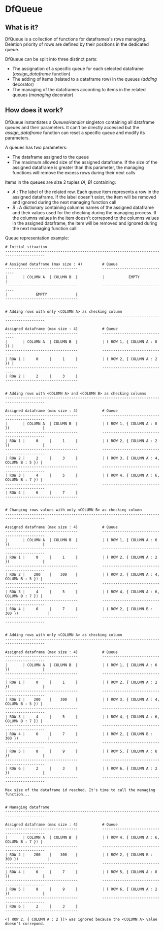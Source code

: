 DfQueue
=======

What is it?
-----------

DfQueue is a collection of functions for dataframes's rows managing. Deletion priority of rows are defined by their positions in the dedicated queue.

DfQueue can be split into three distinct parts:
- The assignation of a specific queue for each selected dataframe (*assign_dataframe* function)
- The adding of items (related to a dataframe row) in the queues  (*adding* decorator)
- The managing of the dataframes according to items in the related queues (*managing* decorator)

How does it work?
-----------------

DfQueue instantiates a *QueuesHandler* singleton containing all dataframe queues and their parameters. It can't be directly accessed
but the *assign_dataframe* function can reset a specific queue and modify its parameters.

A queues has two parameters:
- The dataframe assigned to the queue
- The maximum allowed size of the assigned dataframe. If the size of the assigned dataframe is greater than this parameter, the managing functions will remove the excess rows during their next calls

Items in the queues are size 2 tuples *(A, B)* containing:
- *A* : The label of the related row. Each queue item represents a row in the assigned dataframe. If the label doesn't exist, the item will be removed and ignored during the next managing function call
- *B* : A dictionary containing columns names of the assigned dataframe and their values used for the checking during the managing process. If the columns values in the item doesn't correpond to the columns values in the assigned dataframe, the item will be removed and ignored during the next managing function call

Queue representation example:

    # Initial situation
    ----------------------------------------------------------------------------------------
    
    # Assigned dataframe (max size : 4)         # Queue
    ---------------------------------           ------------------------------
    |       | COLUMN A  | COLUMN B  |           |           EMPTY            |
    ---------------------------------           ------------------------------
    |             EMPTY             |
    ---------------------------------  


    # Adding rows with only <COLUMN A> as checking column
    ----------------------------------------------------------------------------------------
    
    Assigned dataframe (max size : 4)           # Queue
    ---------------------------------           ------------------------------
    |       | COLUMN A  | COLUMN B  |           | ( ROW 1, { COLUMN A : 0 }) |
    ---------------------------------           ------------------------------
    | ROW 1 |     0     |     1     |           | ( ROW 2, { COLUMN A : 2 }) |
    ---------------------------------           ------------------------------
    | ROW 2 |     2     |     3     |
    ---------------------------------
    
    
    # Adding rows with <COLUMN A> and <COLUMN B> as checking columns
    ----------------------------------------------------------------------------------------
    
    Assigned dataframe (max size : 4)           # Queue
    ---------------------------------           --------------------------------------------
    |       | COLUMN A  | COLUMN B  |           | ( ROW 1, { COLUMN A : 0 })               |
    ---------------------------------           --------------------------------------------
    | ROW 1 |     0     |     1     |           | ( ROW 2, { COLUMN A : 2 })               |
    ---------------------------------           --------------------------------------------
    | ROW 2 |     2     |     3     |           | ( ROW 3, { COLUMN A : 4, COLUMN B : 5 }) |
    ---------------------------------           --------------------------------------------
    | ROW 3 |     4     |     5     |           | ( ROW 4, { COLUMN A : 6, COLUMN B : 7 }) |
    ---------------------------------           --------------------------------------------
    | ROW 4 |     6     |     7     |
    ---------------------------------
    
    
    # Changing rows values with only <COLUMN B> as checking column
    ----------------------------------------------------------------------------------------
    
    Assigned dataframe (max size : 4)           # Queue
    ---------------------------------           --------------------------------------------
    |       | COLUMN A  | COLUMN B  |           | ( ROW 1, { COLUMN A : 0 })               |
    ---------------------------------           --------------------------------------------
    | ROW 1 |     0     |     1     |           | ( ROW 2, { COLUMN A : 2 })               |
    ---------------------------------           --------------------------------------------
    | ROW 2 |    200    |    300    |           | ( ROW 3, { COLUMN A : 4, COLUMN B : 5 }) |
    ---------------------------------           --------------------------------------------
    | ROW 3 |     4     |     5     |           | ( ROW 4, { COLUMN A : 6, COLUMN B : 7 }) |
    ---------------------------------           --------------------------------------------
    | ROW 4 |     6     |     7     |           | ( ROW 2, { COLUMN B : 300 })             |       
    ---------------------------------           --------------------------------------------
    
    
    # Adding rows with only <COLUMN A> as checking column
    ----------------------------------------------------------------------------------------
    
    Assigned dataframe (max size : 4)           # Queue
    ---------------------------------           --------------------------------------------
    |       | COLUMN A  | COLUMN B  |           | ( ROW 1, { COLUMN A : 0 })               |
    ---------------------------------           --------------------------------------------
    | ROW 1 |     0     |     1     |           | ( ROW 2, { COLUMN A : 2 })               |
    ---------------------------------           --------------------------------------------
    | ROW 2 |    200    |    300    |           | ( ROW 3, { COLUMN A : 4, COLUMN B : 5 }) |
    ---------------------------------           --------------------------------------------
    | ROW 3 |     4     |     5     |           | ( ROW 4, { COLUMN A : 6, COLUMN B : 7 }) |
    ---------------------------------           --------------------------------------------
    | ROW 4 |     6     |     7     |           | ( ROW 2, { COLUMN B : 300 })             |       
    ---------------------------------           --------------------------------------------
    | ROW 5 |     8     |     9     |           | ( ROW 5, { COLUMN A : 8 })               |
    ---------------------------------           --------------------------------------------
    | ROW 6 |     2     |     3     |           | ( ROW 6, { COLUMN A : 2 })               |
    ---------------------------------           --------------------------------------------
    
    Max size of the dataframe id reached. It's time to call the managing function...
    
    
    # Managing dataframe
    ----------------------------------------------------------------------------------------
    
    Assigned dataframe (max size : 4)           # Queue
    ---------------------------------           --------------------------------------------
    |       | COLUMN A  | COLUMN B  |           | ( ROW 4, { COLUMN A : 6, COLUMN B : 7 }) |
    ---------------------------------           --------------------------------------------
    | ROW 2 |    200    |    300    |           | ( ROW 2, { COLUMN B : 300 })             |
    ---------------------------------           --------------------------------------------
    | ROW 4 |     6     |     7     |           | ( ROW 5, { COLUMN A : 8 })               |       
    ---------------------------------           --------------------------------------------
    | ROW 5 |     8     |     9     |           | ( ROW 6, { COLUMN A : 2 })               |
    ---------------------------------           --------------------------------------------
    | ROW 6 |     2     |     3     |
    ---------------------------------
    
    <( ROW 2, { COLUMN A : 2 })> was ignored because the <COLUMN A> value doesn't correpond.
